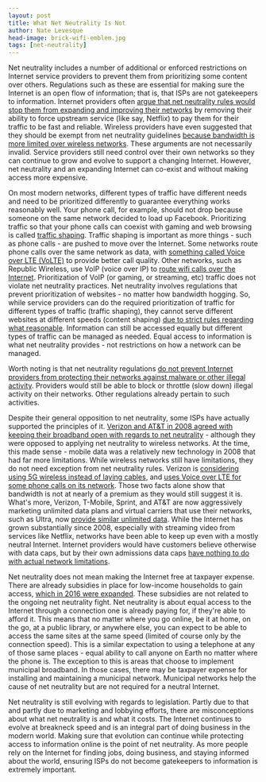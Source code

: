 ```yaml
---
layout: post
title: What Net Neutrality Is Not
author: Nate Levesque
head-image: brick-wifi-emblem.jpg
tags: [net-neutrality]
---
```


Net neutrality includes a number of additional or enforced restrictions on Internet service providers to prevent them from prioritizing some content over others. Regulations such as these are essential for making sure the Internet is an open flow of information; that is, that ISPs are not gatekeepers to information. Internet providers often [argue that net neutrality rules would stop them from expanding and improving their networks](https://www.bloomberg.com/view/articles/2014-11-11/innovation-net-neutrality-and-reality) by removing their ability to force upstream service (like say, Netflix) to pay them for their traffic to be fast and reliable. Wireless providers have even suggested that they should be exempt from net neutrality guidelines [because bandwidth is more limited over wireless networks](https://www.cnet.com/news/verizon-at-t-net-neutrality-not-ok-for-wireless/). These arguments are not necessarily invalid. Service providers still need control over their own networks so they can continue to grow and evolve to support a changing Internet. However, net neutrality and an expanding Internet can co-exist and without making access more expensive.

On most modern networks, different types of traffic have different needs and need to be prioritized differently to guarantee everything works reasonably well. Your phone call, for example, should not drop because someone on the same network decided to load up Facebook. Prioritizing traffic so that your phone calls can coexist with gaming and web browsing is called [traffic shaping](https://en.wikipedia.org/wiki/Traffic_shaping). Traffic shaping is important as more things - such as phone calls - are pushed to move over the Internet. Some networks route phone calls over the same network as data, with [something called Voice over LTE (VoLTE)](http://www.pcworld.com/article/259471/voice_over_lte_explained_better_voice_quality_coming_soon_to_your_4g_phone.html) to provide better call quality. Other networks, such as Republic Wireless, use VoIP (voice over IP) to [route wifi calls over the Internet](https://www.engadget.com/2012/03/21/republic-wireless-beta/). Prioritization of VoIP (or gaming, or streaming, etc) traffic does not violate net neutrality practices. Net neutrality involves regulations that prevent prioritization of websites - no matter how bandwidth hogging. So, while service providers can do the required prioritization of traffic for different types of traffic (traffic shaping), they cannot serve different websites at different speeds (content shaping) [due to strict rules regarding what reasonable](http://www.theverge.com/2015/3/12/8116237/net-neutrality-rules-open-internet-order-released). Information can still be accessed equally but different types of traffic can be managed as needed. Equal access to information is what net neutrality provides - not restrictions on how a network can be managed.

Worth noting is that net neutrality regulations [do not prevent Internet providers from protecting their networks against malware or other illegal activity](http://www.theverge.com/2015/3/12/8116237/net-neutrality-rules-open-internet-order-released). Providers would still be able to block or throttle (slow down) illegal activity on their networks. Other regulations already pertain to such activities.

Despite their general opposition to net neutrality, some ISPs have actually supported the principles of it. [Verizon and AT&T in 2008 agreed with keeping their broadband open with regards to net neutrality](https://www.cnet.com/news/at-t-and-verizon-say-fcc-net-neutrality-principles-work/) - although they were opposed to applying net neutrality to wireless networks. At the time, this made sense - mobile data was a relatively new technology in 2008 that had far more limitations. While wireless networks still have limitations, they do not need exception from net neutrality rules. Verizon is [considering using 5G wireless instead of laying cables](http://techblog.comsoc.org/2016/12/07/verizon-to-test-5g-wireless-fiber-for-internet-tv-in-spring-2017/), and [uses Voice over LTE for some phone calls on its network](https://www.verizonwireless.com/news/article/2014/05/verizon-wireless-volte-national-rollout-plans.html). Those two facts alone show that bandwidth is not at nearly of a premium as they would still suggest it is. What's more, Verizon, T-Mobile, Sprint, and AT&T are now aggressively marketing unlimited data plans and virtual carriers that use their networks, such as Ultra, now [provide similar unlimited data](https://ultramobile.com/features#data-xtra). While the Internet has grown substantially since 2008, especially with streaming video from services like Netflix, networks have been able to keep up even with a mostly neutral Internet. Internet providers would have customers believe otherwise with data caps, but by their own admissions data caps [have nothing to do with actual network limitations](https://arstechnica.com/business/2012/12/report-data-caps-just-a-cash-cow-for-internet-providers/).

Net neutrality does not mean making the Internet free at taxpayer expense. There are already subsidies in place for low-income households to gain access, [which in 2016 were expanded](http://www.reuters.com/article/us-fcc-subsidy-idUSKCN0WX24T). These subsidies are not related to the ongoing net neutrality fight. Net neutrality is about equal access to the Internet through a connection one is already paying for, if they're able to afford it. This means that no matter where you go online, be it at home, on the go, at a public library, or anywhere else, you can expect to be able to access the same sites at the same speed (limited of course only by the connection speed). This is a similar expectation to using a telephone at any of those same places - equal ability to call anyone on Earth no matter where the phone is. The exception to this is areas that choose to implement municipal broadband. In those cases, there may be taxpayer expense for installing and maintaining a municipal network. Municipal networks help the cause of net neutrality but are not required for a neutral Internet.

Net neutrality is still evolving with regards to legislation. Partly due to that and partly due to marketing and lobbying efforts, there are misconceptions about what net neutrality is and what it costs. The Internet continues to evolve at breakneck speed and is an integral part of doing business in the modern world. Making sure that evolution can continue while protecting access to information online is the point of net neutrality. As more people rely on the Internet for finding jobs, doing business, and staying informed about the world, ensuring ISPs do not become gatekeepers to information is extremely important.
